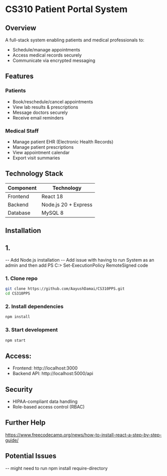 # CS310 Patient Portal System  

## Overview  
A full-stack system enabling patients and medical professionals to:  
* Schedule/manage appointments  
* Access medical records securely  
* Communicate via encrypted messaging  

## Features  
### Patients  
- Book/reschedule/cancel appointments  
- View lab results & prescriptions  
- Message doctors securely  
- Receive email reminders  

### Medical Staff  
- Manage patient EHR (Electronic Health Records)  
- Manage patient prescriptions  
- View appointment calendar  
- Export visit summaries  

## Technology Stack  
| Component       | Technology          |  
|-----------------|---------------------|  
| Frontend        | React 18            |  
| Backend         | Node.js 20 + Express|  
| Database        | MySQL 8             |   

## Installation  

## 1. 
-- Add Node.js installation
-- Add issue with having to run System as an admin and then add PS C:\> Set-ExecutionPolicy RemoteSigned code

### 1. Clone repo
```bash    
git clone https://github.com/AayushDamai/CS310PPS.git  
cd CS310PPS  
```
### 2. Install dependencies
```bash
npm install
```
### 3. Start development
```bash
npm start
```

## Access:
- Frontend: http://localhost:3000 
- Backend API: http://localhost:5000/api

## Security
- HIPAA-compliant data handling
- Role-based access control (RBAC)


## Further Help
https://www.freecodecamp.org/news/how-to-install-react-a-step-by-step-guide/ 
## Potential Issues
-- might need to run npm install require-directory